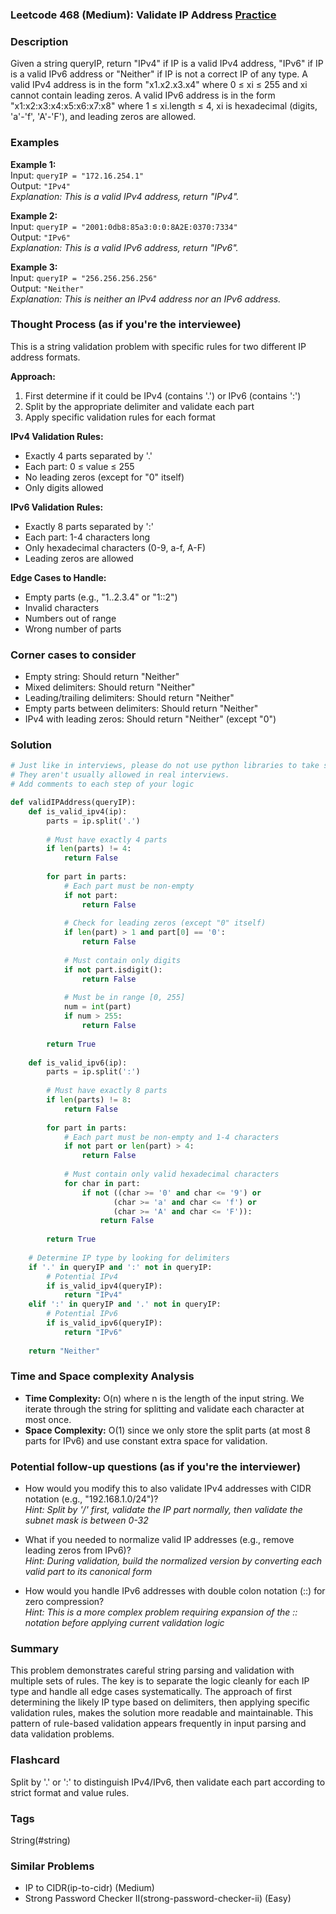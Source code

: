 ### Leetcode 468 (Medium): Validate IP Address [Practice](https://leetcode.com/problems/validate-ip-address)

### Description  
Given a string queryIP, return "IPv4" if IP is a valid IPv4 address, "IPv6" if IP is a valid IPv6 address or "Neither" if IP is not a correct IP of any type. A valid IPv4 address is in the form "x1.x2.x3.x4" where 0 ≤ xi ≤ 255 and xi cannot contain leading zeros. A valid IPv6 address is in the form "x1:x2:x3:x4:x5:x6:x7:x8" where 1 ≤ xi.length ≤ 4, xi is hexadecimal (digits, 'a'-'f', 'A'-'F'), and leading zeros are allowed.

### Examples  

**Example 1:**  
Input: `queryIP = "172.16.254.1"`  
Output: `"IPv4"`  
*Explanation: This is a valid IPv4 address, return "IPv4".*

**Example 2:**  
Input: `queryIP = "2001:0db8:85a3:0:0:8A2E:0370:7334"`  
Output: `"IPv6"`  
*Explanation: This is a valid IPv6 address, return "IPv6".*

**Example 3:**  
Input: `queryIP = "256.256.256.256"`  
Output: `"Neither"`  
*Explanation: This is neither an IPv4 address nor an IPv6 address.*


### Thought Process (as if you're the interviewee)  
This is a string validation problem with specific rules for two different IP address formats.

**Approach:**
1. First determine if it could be IPv4 (contains '.') or IPv6 (contains ':')
2. Split by the appropriate delimiter and validate each part
3. Apply specific validation rules for each format

**IPv4 Validation Rules:**
- Exactly 4 parts separated by '.'
- Each part: 0 ≤ value ≤ 255
- No leading zeros (except for "0" itself)
- Only digits allowed

**IPv6 Validation Rules:**
- Exactly 8 parts separated by ':'
- Each part: 1-4 characters long
- Only hexadecimal characters (0-9, a-f, A-F)
- Leading zeros are allowed

**Edge Cases to Handle:**
- Empty parts (e.g., "1..2.3.4" or "1::2")
- Invalid characters
- Numbers out of range
- Wrong number of parts


### Corner cases to consider  
- Empty string: Should return "Neither"  
- Mixed delimiters: Should return "Neither"  
- Leading/trailing delimiters: Should return "Neither"  
- Empty parts between delimiters: Should return "Neither"  
- IPv4 with leading zeros: Should return "Neither" (except "0")  


### Solution

```python
# Just like in interviews, please do not use python libraries to take shortcuts.
# They aren't usually allowed in real interviews.
# Add comments to each step of your logic

def validIPAddress(queryIP):
    def is_valid_ipv4(ip):
        parts = ip.split('.')
        
        # Must have exactly 4 parts
        if len(parts) != 4:
            return False
        
        for part in parts:
            # Each part must be non-empty
            if not part:
                return False
            
            # Check for leading zeros (except "0" itself)
            if len(part) > 1 and part[0] == '0':
                return False
            
            # Must contain only digits
            if not part.isdigit():
                return False
            
            # Must be in range [0, 255]
            num = int(part)
            if num > 255:
                return False
        
        return True
    
    def is_valid_ipv6(ip):
        parts = ip.split(':')
        
        # Must have exactly 8 parts
        if len(parts) != 8:
            return False
        
        for part in parts:
            # Each part must be non-empty and 1-4 characters
            if not part or len(part) > 4:
                return False
            
            # Must contain only valid hexadecimal characters
            for char in part:
                if not ((char >= '0' and char <= '9') or 
                       (char >= 'a' and char <= 'f') or 
                       (char >= 'A' and char <= 'F')):
                    return False
        
        return True
    
    # Determine IP type by looking for delimiters
    if '.' in queryIP and ':' not in queryIP:
        # Potential IPv4
        if is_valid_ipv4(queryIP):
            return "IPv4"
    elif ':' in queryIP and '.' not in queryIP:
        # Potential IPv6
        if is_valid_ipv6(queryIP):
            return "IPv6"
    
    return "Neither"

```

### Time and Space complexity Analysis  

- **Time Complexity:** O(n) where n is the length of the input string. We iterate through the string for splitting and validate each character at most once.
- **Space Complexity:** O(1) since we only store the split parts (at most 8 parts for IPv6) and use constant extra space for validation.


### Potential follow-up questions (as if you're the interviewer)  

- How would you modify this to also validate IPv4 addresses with CIDR notation (e.g., "192.168.1.0/24")?  
  *Hint: Split by '/' first, validate the IP part normally, then validate the subnet mask is between 0-32*

- What if you needed to normalize valid IP addresses (e.g., remove leading zeros from IPv6)?  
  *Hint: During validation, build the normalized version by converting each valid part to its canonical form*

- How would you handle IPv6 addresses with double colon notation (::) for zero compression?  
  *Hint: This is a more complex problem requiring expansion of the :: notation before applying current validation logic*

### Summary
This problem demonstrates careful string parsing and validation with multiple sets of rules. The key is to separate the logic cleanly for each IP type and handle all edge cases systematically. The approach of first determining the likely IP type based on delimiters, then applying specific validation rules, makes the solution more readable and maintainable. This pattern of rule-based validation appears frequently in input parsing and data validation problems.


### Flashcard
Split by '.' or ':' to distinguish IPv4/IPv6, then validate each part according to strict format and value rules.

### Tags
String(#string)

### Similar Problems
- IP to CIDR(ip-to-cidr) (Medium)
- Strong Password Checker II(strong-password-checker-ii) (Easy)
